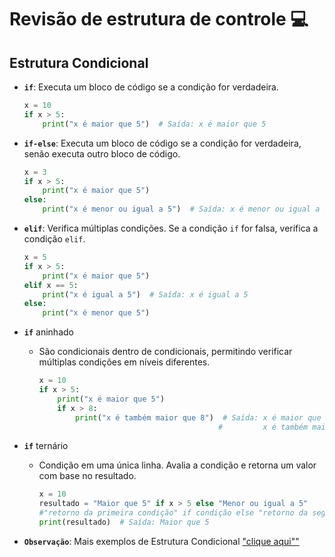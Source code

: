 # Revisão de estrutura de controle 💻
## Estrutura Condicional
- **`if`**: Executa um bloco de código se a condição for verdadeira.
    ```python
    x = 10
    if x > 5:
        print("x é maior que 5")  # Saída: x é maior que 5
    ```
- **`if-else`**: Executa um bloco de código se a condição for verdadeira, senão executa outro bloco de código.
    ```python
    x = 3
    if x > 5:
        print("x é maior que 5")
    else:
        print("x é menor ou igual a 5")  # Saída: x é menor ou igual a 5
    ```
- **`elif`**: Verifica múltiplas condições. Se a condição `if` for falsa, verifica a condição `elif`.
    ```python
    x = 5
    if x > 5:
        print("x é maior que 5")
    elif x == 5:
        print("x é igual a 5")  # Saída: x é igual a 5
    else:
        print("x é menor que 5")
    ```

- **`if`** aninhado
    - São condicionais dentro de condicionais, permitindo verificar múltiplas condições em níveis diferentes.
        ```python
        x = 10
        if x > 5:
            print("x é maior que 5")
            if x > 8:
                print("x é também maior que 8")  # Saída: x é maior que 5
                                                #         x é também maior que 8
        ```

- **`if`** ternário
    - Condição em uma única linha. Avalia a condição e retorna um valor com base no resultado.
        ```python
        x = 10
        resultado = "Maior que 5" if x > 5 else "Menor ou igual a 5"
        #"retorno da primeira condição" if condição else "retorno da segunda"
        print(resultado)  # Saída: Maior que 5
        ```

- **`Observação`**: Mais exemplos de Estrutura Condicional ["clique aqui""](https://github.com/ThomasNicholas21/EstudoPython/tree/master/estudos/01_estrutura_de_controle/condicional_repeticao)